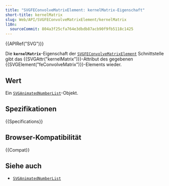 ```yaml
---
title: "SVGFEConvolveMatrixElement: kernelMatrix-Eigenschaft"
short-title: kernelMatrix
slug: Web/API/SVGFEConvolveMatrixElement/kernelMatrix
l10n:
  sourceCommit: 804a3f25cfa764e3dbdb87acb90f9fb5118c1425
---
```


{{APIRef("SVG")}}

Die **`kernelMatrix`**-Eigenschaft der [`SVGFEConvolveMatrixElement`](/de/docs/Web/API/SVGFEConvolveMatrixElement) Schnittstelle gibt das {{SVGAttr("kernelMatrix")}}-Attribut des gegebenen {{SVGElement("feConvolveMatrix")}}-Elements wieder.

## Wert

Ein [`SVGAnimatedNumberList`](/de/docs/Web/API/SVGAnimatedNumberList)-Objekt.

## Spezifikationen

{{Specifications}}

## Browser-Kompatibilität

{{Compat}}

## Siehe auch

- [`SVGAnimatedNumberList`](/de/docs/Web/API/SVGAnimatedNumberList)

